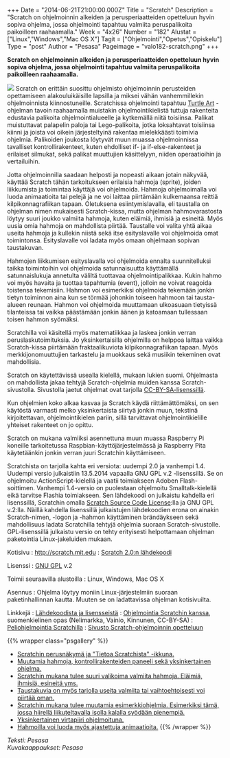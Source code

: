 +++
Date = "2014-06-21T21:00:00.000Z"
Title = "Scratch"
Description = "Scratch on ohjelmoinnin alkeiden ja perusperiaatteiden opetteluun hyvin sopiva ohjelma, jossa ohjelmointi tapahtuu valmiita peruspalikoita paikoilleen raahaamalla."
Week = "4x26"
Number = "182"
Alustat = ["Linux","Windows","Mac OS X"]
Tagit = ["Ohjelmointi","Opetus","Opiskelu"]
Type = "post"
Author = "Pesasa"
Pageimage = "valo182-scratch.png"
+++


**Scratch on ohjelmoinnin alkeiden ja perusperiaatteiden opetteluun
hyvin sopiva ohjelma, jossa ohjelmointi tapahtuu valmiita peruspalikoita
paikoilleen raahaamalla.**

![ ](/images/valo182-scratch.png "fig:valo182-scratch.png")
Scratch on erittäin suosittu ohjelmisto ohjelmoinnin perusteiden
opettamiseen alakouluikäisille lapsilla ja miksei vähän vanhemmillekin
ohjelmoinnista kiinnostuneille. Scratchissa ohjelmointi tapahtuu [Turtle
Art](Turtle_Art) -ohjelman tavoin raahaamalla muistakin
ohjelmointikielistä tuttuja rakenteita edustavia palikoita
ohjelmointialueelle ja kytkemällä niitä toisiinsa. Palikat muistuttavat
palapelin paloja tai Lego-palikoita, jotka loksahtavat toisiinsa kiinni
ja joista voi oikein järjesteltyinä rakentaa mielekkäästi toimivia
ohjelmia. Palikoiden joukosta löytyvät muun muassa ohjelmoinnissa
tavalliset kontrollirakenteet, kuten ehdolliset if- ja if-else-rakenteet
ja erilaiset silmukat, sekä palikat muuttujien käsittelyyn, niiden
operaatioihin ja vertailuihin.

Jotta ohjelmoinnilla saadaan helposti ja nopeasti aikaan jotain näkyvää,
käyttää Scratch tähän tarkoitukseen erilaisia hahmoja (sprite), joiden
liikkumista ja toimintaa käyttäjä voi ohjelmoida. Hahmoja ohjelmoimalla
voi luoda animaatioita tai pelejä ja ne voi laittaa piirtämään
kulkemaansa reittiä kilpikonnagrafiikan tapaan. Oletuksena
esiintymislavalla, eli taustalla on ohjelman nimen mukaisesti
Scratch-kissa, mutta ohjelman hahmovarastosta löytyy suuri joukko
valmiita hahmoja, kuten eläimiä, ihmisiä ja esineitä. Myös uusia omia
hahmoja on mahdollista piirtää. Taustalle voi valita yhtä aikaa useita
hahmoja ja kullekin niistä sekä itse esityslavalle voi ohjelmoida omat
toimintonsa. Esityslavalle voi ladata myös omaan ohjelmaan sopivan
taustakuvan.

Hahmojen liikkumisen esityslavalla voi ohjelmoida ennalta suunnitelluksi
taikka toimintoihin voi ohjelmoida satunnaisuutta käyttämällä
satunnaislukuja annetulta väliltä tuottavaa ohjelmointipalikkaa. Kukin
hahmo voi myös havaita ja tuottaa tapahtumia (event), jolloin ne voivat
reagoida toistensa tekemisiin. Hahmon voi esimerkiksi ohjelmoida
tekemään jonkin tietyn toiminnon aina kun se törmää johonkin toiseen
hahmoon tai tausta-alueen reunaan. Hahmon voi ohjelmoida muuttamaan
ulkoasuaan tietyissä tilanteissa tai vaikka päästämään jonkin äänen ja
katoamaan tullessaan toisen hahmon syömäksi.

Scratchilla voi käsitellä myös matematiikkaa ja laskea jonkin verran
peruslaskutoimituksia. Jo yksinkertaisilla ohjelmilla on helppoa laittaa
vaikka Scratch-kissa piirtämään fraktaalikuviota kilpikonnagrafiikan
tapaan. Myös merkkijonomuuttujien tarkastelu ja muokkaus sekä musiikin
tekeminen ovat mahdollisia.

Scratch on käytettävissä usealla kielellä, mukaan lukien suomi.
Ohjelmasta on mahdollista jakaa tehtyjä Scratch-ohjelmia muiden kanssa
Scratch-sivustolla. Sivustolla jaetut ohjelmat ovat tarjolla
[CC-BY-SA-lisenssillä](http://creativecommons.org/licenses/by-sa/2.0/).

Kun ohjelmien koko alkaa kasvaa ja Scratch käydä riittämättömäksi, on
sen käytöstä varmasti melko yksinkertaista siirtyä jonkin muun, tekstinä
kirjoitettavan, ohjelmointikielen pariin, sillä tarvittavat
ohjelmointikielille yhteiset rakenteet on jo opittu.

Scratch on mukana valmiiksi asennettuna muun muassa Raspberry Pi
koneille tarkoitetussa Raspbian-käyttöjärjestelmässä ja Raspberry Pita
käytetäänkin jonkin verran juuri Scratchin käyttämiseen.

Scratchista on tarjolla kahta eri versiota: uudempi 2.0 ja vanhempi 1.4.
Uudempi versio julkaistiin 13.5.2014 vapaalla GNU GPL v.2 -lisenssillä.
Se on ohjelmoitu ActionScript-kielellä ja vaatii toimiakseen Adoben
Flash-soittimen. Vanhempi 1.4-versio on puolestaan ohjelmoitu
Smalltalk-kielellä eikä tarvitse Flashia toimiakseen. Sen lähdekoodi on
julkaistu kahdella eri lisenssillä, Scratchin omalla [Scratch Source
Code
License](http://wiki.scratch.mit.edu/wiki/Scratch_Source_Code_License):lla
ja GNU GPL v.2:lla. Näillä kahdella lisenssillä julkaistujen
lähdekoodien erona on ainakin Scratch-nimen, -logon ja -hahmon
käyttäminen brändäykseen sekä mahdollisuus ladata Scratchilla tehtyjä
ohjelmia suoraan Scratch-sivustolle. GPL-lisenssillä julkaistu versio on
tehty erityisesti helpottamaan ohjelman paketointia Linux-jakeluiden
mukaan.

Kotisivu
:   <http://scratch.mit.edu>
:   [Scratch 2.0:n lähdekoodi](https://github.com/LLK/scratch-flash)

Lisenssi
:   [GNU GPL](GNU_GPL) v.2

Toimii seuraavilla alustoilla
:   Linux, Windows, Mac OS X

Asennus
:   Ohjelma löytyy moniin Linux-järjestelmiin suoraan paketinhallinnan
    kautta. Muuten se on ladattavissa ohjelman kotisivuilta.

Linkkejä
:   [Lähdekoodista ja
    lisensseistä](http://wiki.scratch.mit.edu/wiki/Scratch_Source_Code)
:   [Ohjelmointia Scratchin
    kanssa](http://avoinoppikirja.fi/tite-scratch), suomenkielinen opas
    (Nelimarkka, Vainio, Kinnunen, CC-BY-SA)
:   [Peliohjelmointia
    Scratchilla](http://www.cs.helsinki.fi/group/linkki/materiaali/peliohjelmointi/scratch/)
:   [Sivusto Scratch-ohjelmoinnin opetteluun](http://learnscratch.org/)

{{% wrapper class="psgallery" %}}
-   [Scratchin perusnäkymä ja "Tietoa Scratchista"
    -ikkuna.](/images/scratch-1.jpg)
-   [Muutamia hahmoja, kontrollirakenteiden paneeli sekä yksinkertainen
    ohjelma.](/images/scratch-2.jpg)
-   [Scratchin mukana tulee suuri valikoima valmiita hahmoja. Eläimiä,
    ihmisiä, esineitä yms.](/images/scratch-3.jpg)
-   [Taustakuvia on myös tarjolla useita valmiita tai vaihtoehtoisesti
    voi piirtää oman.](/images/scratch-4.jpg)
-   [Scratchin mukana tulee muutamia esimerkkiohjelmia. Esimerkiksi
    tämä, jossa hiirellä liikuteltavalla isolla kalalla syödään
    pienempiä.](/images/scratch-5.jpg)
-   [Yksinkertainen virtapiiri ohjelmoituna.](/images/scratch-6.jpg)
-   [Hahmoilla voi luoda myös ajastettuja
    animaatioita.](/images/scratch-7.jpg)
{{% /wrapper %}}

*Teksti: Pesasa* <br />
*Kuvakaappaukset: Pesasa*


